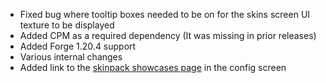 - Fixed bug where tooltip boxes needed to be on for the skins screen UI texture to be displayed
- Added CPM as a required dependency (It was missing in prior releases)
- Added Forge 1.20.4 support
- Various internal changes
- Added link to the [skinpack showcases page](https://github.com/RedRain0o0/legacy-skins/discussions/categories/showcase) in the config screen